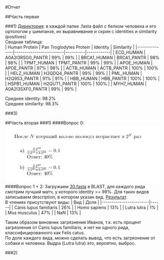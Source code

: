 #Отчет

##Часть первая

###1)
[Директория](proteins): в каждой папке .fasta файл с белком человека и его ортологом у шимпанзе, их выравнивание и скрин с identities и similarity (positives)  
Сводная таблица:  
| Human Protein | Pan Troglodytes Protein | Identity | Similarity |
|---------------|-------------------------|----------|------------|
| ECD_HUMAN     | A0A2I3RSG0_PANTR        | 99%      | 99%        |
| BRCA1_HUMAN   | BRCA1_PANTR             | 98%      | 98%        |
| TPMT_HUMAN    | TPMT_PANTR              | 99%      | 99%        |
| APOE_HUMAN    | APOE_PANTR              | 97%      | 98%        |
| ACTB_HUMAN    | ACTB_PANTR              | 100%     | 100%       |
| HELZ_HUMAN    | H2QDQ4_PANTR            | 99%      | 99%        |
| PML_HUMAN     | H2Q9S3_PANTR            | 91%      | 91%        |
| HBB_HUMAN     | HBB_PANTR               | 100%     | 100%       |
| HSPB1_HUMAN   | H2QUT1_PANTR            | 100%     | 100%       |
| MYH7_HUMAN    | A0A2I3SXF0_PANTR        | 99%      | 99%        | 

Среднее identity: 98.2%  
Среднее similarity: 98.3%

###3)

##Часть вторая
###1)
####Вопрос 0:
![](psr.png)  
####Вопрос 1 + 2:
Загружаем [30.fasta](30.fasta) в BLAST, для каждого рида смотрим лучший матч, у которого identity >= 99%. Для таких видов записываем description, в котором указан вид. [Результат](reads.txt).  
В чтениях присутствуют виды:
| Вид                    | Доля |
|------------------------|------|
| Canis lupus familiaris | 26%  |
| Homo sapiens           | 13%  |
| Lutra lutra            | 1%   |
| Mus musculus           | 47%  |
| NaN                    | 13%  |  

Таким образом виновник загрязнения Иванов, т.к. есть процент загрязнения от Canis lupus familiaris, и нет ни одного рида, классифицированного как Felis catus.  
По доле каждого вида, можно сделать вывод, что есть загрязнение от собаки и человека. Выдра (Lutra lutra) это, вероятно, выброс.

###2)
